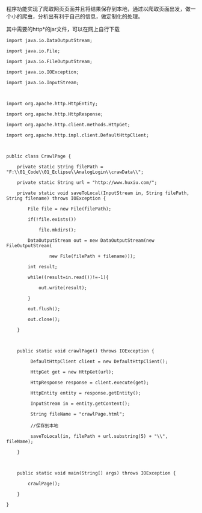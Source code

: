 程序功能实现了爬取网页页面并且将结果保存到本地，通过以爬取页面出发，做一个小的爬虫，分析出有利于自己的信息，做定制化的处理。

其中需要的http*的jar文件，可以在网上自行下载

    
    
    import java.io.DataOutputStream;
    import java.io.File;
    import java.io.FileOutputStream;
    import java.io.IOException;
    import java.io.InputStream;
    
    import org.apache.http.HttpEntity;
    import org.apache.http.HttpResponse;
    import org.apache.http.client.methods.HttpGet;
    import org.apache.http.impl.client.DefaultHttpClient;
    
    public class CrawlPage {
        private static String filePath = "F:\\01_Code\\01_Eclipse\\AnalogLogin\\crawData\\";
        private static String url = "http://www.huxiu.com/";
        private static void saveToLocal(InputStream in, String filePath, String filename) throws IOException {
            File file = new File(filePath);
            if(!file.exists())
                file.mkdirs();
            DataOutputStream out = new DataOutputStream(new FileOutputStream(
                    new File(filePath + filename)));
            int result;
            while((result=in.read())!=-1){
                out.write(result);
            }
            out.flush();
            out.close();
        }
        
        public static void crawlPage() throws IOException {
             DefaultHttpClient client = new DefaultHttpClient();
             HttpGet get = new HttpGet(url);
             HttpResponse response = client.execute(get);
             HttpEntity entity = response.getEntity();
             InputStream in = entity.getContent();
             String fileName = "crawlPage.html";
             //保存到本地
             saveToLocal(in, filePath + url.substring(5) + "\\", fileName);
        }
        
        public static void main(String[] args) throws IOException {
            crawlPage();
        }
    }

